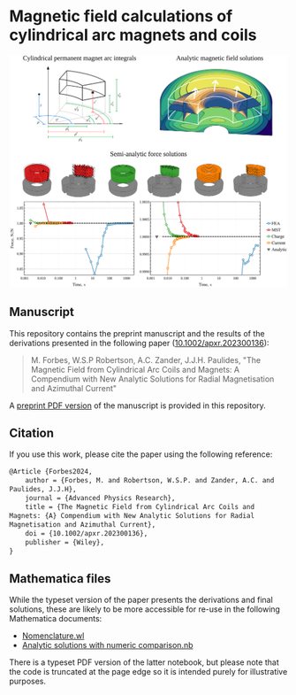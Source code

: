 # Magnetic field calculations of cylindrical arc magnets and coils

<img style="background-color:white;" src=https://github.com/AUMAG/mag-cyl-field/blob/main/doc/graphical-abstract.svg />

## Manuscript

This repository contains the preprint manuscript and the results of the derivations presented in the following paper ([10.1002/apxr.202300136](https://doi.org/10.1002/apxr.202300136)):

> M. Forbes, W.S.P Robertson, A.C. Zander, J.J.H. Paulides, "The Magnetic Field from Cylindrical Arc Coils and Magnets: A Compendium with New Analytic Solutions for Radial Magnetisation and Azimuthal Current"

A [preprint PDF version](https://github.com/AUMAG/mag-cyl-field/blob/main/mag-cyl-field-Forbes-manuscript-2024.pdf) of the manuscript is provided in this repository.


## Citation

If you use this work, please cite the paper using the following reference:

    @Article {Forbes2024,
        author = {Forbes, M. and Robertson, W.S.P. and Zander, A.C. and Paulides, J.J.H},
        journal = {Advanced Physics Research},
        title = {The Magnetic Field from Cylindrical Arc Coils and Magnets: {A} Compendium with New Analytic Solutions for Radial Magnetisation and Azimuthal Current},
        doi = {10.1002/apxr.202300136},
        publisher = {Wiley},
    }


## Mathematica files

While the typeset version of the paper presents the derivations and final solutions,
these are likely to be more accessible for re-use in the following Mathematica documents:

* [Nomenclature.wl](https://github.com/AUMAG/mag-cyl-field/blob/main/Nomenclature.wl)
* [Analytic solutions with numeric comparison.nb](https://github.com/AUMAG/mag-cyl-field/blob/main/Analytic%20solutions%20with%20numeric%20comparison.nb)

There is a typeset PDF version of the latter notebook, but please note that the code is truncated at the page edge so it is intended purely for illustrative purposes.

